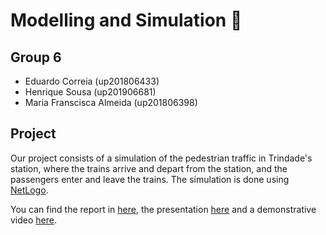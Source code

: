 # Modelling and Simulation 🚉

## Group 6

- Eduardo Correia (up201806433)
- Henrique Sousa (up201906681)
- Maria Franscisca Almeida (up201806398)

## Project

Our project consists of a simulation of the pedestrian traffic in Trindade's station, where the trains arrive and depart from the station, and the passengers enter and leave the trains. The simulation is done using [NetLogo](https://simpy.readthedocs.io/en/latest/).

You can find the report in [here](docs/Report), the presentation [here](docs/Presentation) and a demonstrative video [here](docs/demo.mp4).